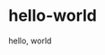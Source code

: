 # hello-world
<!DOCTYPE html>

<html lang="en">
    <head>
        <title>
            hello, world
        </title>
    </head>
    <body>
        hello, world
    </body>
</html>
